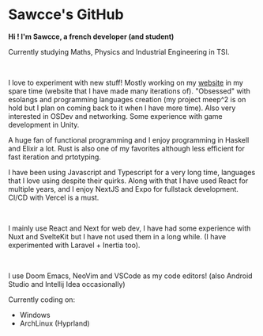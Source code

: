 # Sawcce's GitHub

__Hi ! I'm Sawcce, a french developer (and student)__  

Currently studying Maths, Physics and Industrial Engineering in TSI.

<br />

I love to experiment with new stuff! Mostly working on my [website](https://sawcce.com) in my spare time (website that I have made many iterations of).
"Obsessed" with esolangs and programming languages creation (my project meep^2 is on hold but I plan on
coming back to it when I have more time). Also very interested in OSDev and networking.
Some experience with game development in Unity.

A huge fan of functional programming and I enjoy programming in Haskell and Elixir a lot.
Rust is also one of my favorites although less efficient for fast iteration and prtotyping.

I have been using Javascript and Typescript for a very long time, languages that I love using despite
their quirks. Along with that I have used React for multiple years, and I enjoy NextJS and Expo
for fullstack development. CI/CD with Vercel is a must.

<br />

I mainly use React and Next for web dev, I have had some experience with Nuxt and SvelteKit but I have not used them in
a long while. (I have experimented with Laravel + Inertia too).

<br/>

I use Doom Emacs, NeoVim and VSCode as my code editors! (also Android Studio and Intellij Idea occasionally)

Currently coding on:
- Windows
- ArchLinux (Hyprland)
